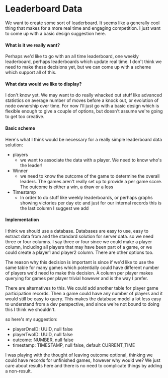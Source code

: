 # Leaderboard Data

We want to create some sort of leaderboard. It seems like a generally cool thing that makes for a more real time and engaging competition. I just want to come up with a basic design suggestion here.

#### What is it we really want?

Perhaps we'd like to go with an all time leaderboard, one weekly leaderboard, perhaps leaderboards which update real time. I don't think we need to make these decisions yet, but we can come up with a scheme which support all of this.

#### What data would we like to display?

I don't know yet. We may want to do really whacked out stuff like advanced statistics on average number of moves before a knock out, or evolution of node ownership over time. For now I'll just go with a basic design which is flexible enough to give a couple of options, but doesn't assume we're going to get too creative.

#### Basic scheme

Here's what I think would be necessary for a really simple leaderboard data solution:

- players
  - we want to associate the data with a player. We need to know who's the leader!
- Winner
  - we need to know the outcome of the game to determine the overall leaders. The games aren't really set up to provide a per game score. The outcome is either a win, a draw or a loss
- Timestamp
  - In order to do stuff like weekly leaderboards, or perhaps graphs showing victories per day etc and just for our internal records this is the last column I suggest we add

#### Implementation

I think we should use a database. Databases are easy to use, easy to extract data from and the standard solution for server data. so we need three or four columns. I say three or four since we could make a player column, including all players that may have been part of a game, or we could create a player1 and player2 column. There are other options too. 

The reason why this decision is important is since if we'd like to use the same table for many games which potentially could have different number of players we'd need to make this decision. A column per player makes querying for games per player trivial however and is the way I prefer.

There are alternatives to this. We could add another table for player game participation records. Then a game could have any number of players and it would still be easy to query. This makes the database model a lot less easy to understand from a dev perspective, and since we're not bound to doing this I think we shouldn't.

so here's my suggestion:

- playerOneID: UUID, null false
- playerTwoID: UUID, null false
- outcome: NUMBER, null false
- timestamp: TIMESTAMP, null false, default CURRENT_TIME

I was playing with the thought of leaving outcome optional, thinking we could have records for unfinished games, however why would we? We just care about results here and there is no need to complicate things by adding a non-result.